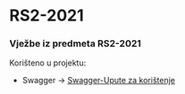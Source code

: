 # RS2-2021
### Vježbe iz predmeta RS2-2021

Korišteno u projektu:

- Swagger -> [Swagger-Upute za korištenje](https://docs.microsoft.com/en-us/aspnet/core/tutorials/getting-started-with-swashbuckle?view=aspnetcore-5.0&tabs=visual-studio)


